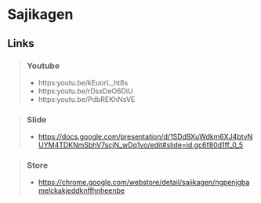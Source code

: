 # Sajikagen

## Links
> ### Youtube
> - https:youtu.be/kEuorL_ht8s
> - https:youtu.be/rDsxDeO6DiU
> - https:youtu.be/PdbREKhNsVE

> ### Slide
> - https://docs.google.com/presentation/d/1SDd9XuWdkm6XJ4btvNUYM4TDKNmSbhV7scjN_wDq1vo/edit#slide=id.gc6f80d1ff_0_5

> ### Store
> - https://chrome.google.com/webstore/detail/sajikagen/ngpenjgbamelckakjeddknffhnheenbe
